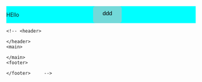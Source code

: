 <!DOCTYPE html>
<html lang="en">
<head>
    <meta charset="UTF-8">
    <meta http-equiv="X-UA-Compatible" content="IE=edge">
    <meta name="viewport" content="width=device-width, initial-scale=1.0">
    <link rel="stylesheet" href="Style.css">
    <title>Document</title>
    <style>
button {
    margin:0 auto;
    display: flex;
    background: #c0c0c098;
    border: none;
    border-radius: 6px;
    padding: 10px 25px;
    min-width: 20px;
    text-align: center;
    font-size: 1.1em;
    cursor: none;
}
.aa{
    display:  flex;
    background-color: aqua;
}
.vv{
    display:  none;
}
.bb, .ff{
    display: none;  
}
.cc{
    display: flex;
    background-color: rebeccapurple;
}
.ee{
    display:  flex;
    background-color: rgb(69, 119, 41);
}</style>
</head>
<body>
    <div class="aa">
        <p>HEllo</p>
        <button type='submit' id="key" onclick="" >ddd</button>
    </div>  
    <div class="bb">
        <p>rrrrr</p>
        <button type='submit' id="key1" onclick="" >rrr</button>
    </div>   
    <div class="ff">
        <p>QQQQQQQQQQQ</p>
    </div>
    
    <!-- <header>

    </header>
    <main>

    </main>
    <footer>

    </footer>     -->
</body>
<script>
  window.onload = function(){
        if(sessionStorage.getItem("most1")!==null || sessionStorage.getItem("most2")!==null){
            let text = sessionStorage.getItem("most1");
            document.getElementsByClassName("bb")[0].classList.remove(text);
        }
        if(sessionStorage.getItem("most2")!==null){
            let text1 = sessionStorage.getItem("most2");
            document.getElementsByClassName("ff")[0].classList.add(text1);
        }
        if(sessionStorage.getItem("most2")!==null){
            let text3 = sessionStorage.getItem("most4");
            document.getElementsByClassName("aa")[0].classList.add(text3);
        }
    }
    document.getElementById("key").onclick = function() {
        if(document.getElementById('key').onclick) {
            document.getElementsByClassName("bb")[0].classList.add("cc");
            document.getElementsByClassName("aa")[0].classList.add("vv");
            sessionStorage.setItem('most4', "vv"); 
        }   
    }
    document.getElementById("key1").onclick = function() {
        if(document.getElementById('key1').onclick){
            document.getElementsByClassName("bb")[0].classList.remove("cc");
            sessionStorage.setItem('most1', "cc"); 
            document.getElementsByClassName("ff")[0].classList.add("ee");          
            sessionStorage.setItem('most2', "ee"); 
        }  
    }
</script>
</html>
